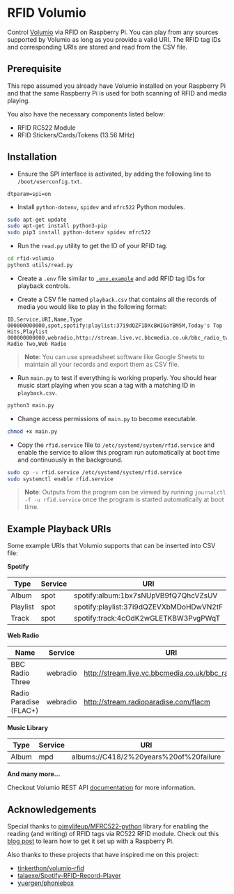 # RFID Volumio

Control [Volumio](https://volumio.com/en/) via RFID on Raspberry Pi. You can play from any sources supported by Volumio as long as you provide a valid URI. The RFID tag IDs and corresponding URIs are stored and read from the CSV file.

## Prerequisite

This repo assumed you already have Volumio installed on your Raspberry Pi and that the same Raspberry Pi is used for both scanning of RFID and media playing.

You also have the necessary components listed below:

- RFID RC522 Module
- RFID Stickers/Cards/Tokens (13.56 MHz)

## Installation

- Ensure the SPI interface is activated, by adding the following line to `/boot/userconfig.txt`.

```
dtparam=spi=on
```

- Install `python-dotenv`, `spidev` and `mfrc522` Python modules.

```bash
sudo apt-get update
sudo apt-get install python3-pip
sudo pip3 install python-dotenv spidev mfrc522
```

- Run the `read.py` utility to get the ID of your RFID tag.

```bash
cd rfid-volumio
python3 utils/read.py
```

- Create a `.env` file similar to [`.env.example`](https://github.com/fywk/rfid-volumio/blob/main/.env.example) and add RFID tag IDs for playback controls.

- Create a CSV file named `playback.csv` that contains all the records of media you would like to play in the following format:

```csv
ID,Service,URI,Name,Type
000000000000,spot,spotify:playlist:37i9dQZF1DXcBWIGoYBM5M,Today's Top Hits,Playlist
000000000000,webradio,http://stream.live.vc.bbcmedia.co.uk/bbc_radio_two,BBC Radio Two,Web Radio
```

> **Note**:
> You can use spreadsheet software like Google Sheets to maintain all your records and export them as CSV file.

- Run `main.py` to test if everything is working properly. You should hear music start playing when you scan a tag with a matching ID in `playback.csv`.

```bash
python3 main.py
```

- Change access permissions of `main.py` to become executable.

```bash
chmod +x main.py
```

- Copy the `rfid.service` file to `/etc/systemd/system/rfid.service` and enable the service to allow this program run automatically at boot time and continuously in the background.

```bash
sudo cp -v rfid.service /etc/systemd/system/rfid.service
sudo systemctl enable rfid.service
```

> **Note**:
> Outputs from the program can be viewed by running `journalctl -f -u rfid.service` once the program is started automatically at boot time.

## Example Playback URIs

Some example URIs that Volumio supports that can be inserted into CSV file:

**Spotify**

| Type     | Service | URI                                     |
| -------- | ------- | --------------------------------------- |
| Album    | spot    | spotify:album:1bx7sNUpVB9fQ7QhcVZsUV    |
| Playlist | spot    | spotify:playlist:37i9dQZEVXbMDoHDwVN2tF |
| Track    | spot    | spotify:track:4cOdK2wGLETKBW3PvgPWqT    |

**Web Radio**

| Name                   | Service  | URI                                                  |
| ---------------------- | -------- | ---------------------------------------------------- |
| BBC Radio Three        | webradio | http://stream.live.vc.bbcmedia.co.uk/bbc_radio_three |
| Radio Paradise (FLAC+) | webradio | http://stream.radioparadise.com/flacm                |

**Music Library**

| Type  | Service | URI                                    |
| ----- | ------- | -------------------------------------- |
| Album | mpd     | albums://C418/2%20years%20of%20failure |

**And many more...**

Checkout Volumio REST API [documentation](https://volumio.github.io/docs/API/REST_API.htm) for more information.

## Acknowledgements

Special thanks to [pimylifeup/MFRC522-python](https://github.com/pimylifeup/MFRC522-python) library for enabling the reading (and writing) of RFID tags via RC522 RFID module. Check out this [blog post](https://pimylifeup.com/raspberry-pi-rfid-rc522/) to learn how to get it set up with a Raspberry Pi.

Also thanks to these projects that have inspired me on this project:

- [tinkerthon/volumio-rfid](https://github.com/tinkerthon/volumio-rfid)
- [talaexe/Spotify-RFID-Record-Player](https://github.com/talaexe/Spotify-RFID-Record-Player)
- [yuergen/phoniebox](https://github.com/yuergen/phoniebox)
